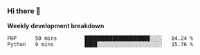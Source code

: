 ### Hi there 👋


**Weekly development breakdown**

<!--START_SECTION:waka-->
```text
PHP      50 mins         █████████████████████░░░░   84.24 % 
Python   9 mins          ████░░░░░░░░░░░░░░░░░░░░░   15.76 % 
```
<!--END_SECTION:waka-->
